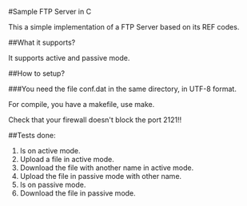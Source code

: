 #Sample FTP Server in C

This a simple implementation of a FTP Server based on its REF codes.

##What it supports?

It supports active and passive mode. 

##How to setup?

###You need the file conf.dat in the same directory, in UTF-8 format.

For compile, you have a makefile, use make.

Check that your firewall doesn't block the port 2121!!

##Tests done:
1. ls on active mode.
2. Upload a file in active mode.
3. Download the file with another name in active mode.
4. Upload the file in passive mode with other name.
5. ls on passive mode.
6. Download the file in passive mode.

